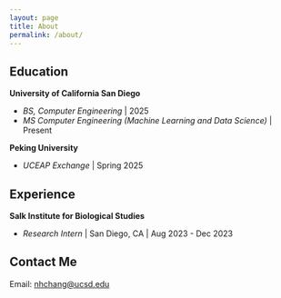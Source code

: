 ```yaml
---
layout: page
title: About
permalink: /about/
---
```


<!-- About this blog: click [here](/2024/05/19/welcome-to-my-blog). -->

## Education
**University of California San Diego**
- *BS, Computer Engineering* \| 2025
- *MS Computer Engineering (Machine Learning and Data Science)* \| Present

**Peking University**
- *UCEAP Exchange* \| Spring 2025

## Experience
**Salk Institute for Biological Studies**
<!-- - *idk yet* \| London, UK \| idk yet - idk yet -->
- *Research Intern* \| San Diego, CA \| Aug 2023 - Dec 2023

## Contact Me
Email: [nhchang@ucsd.edu](mailto:nhchang@ucsd.edu)

<!-- [LinkedIn](https://www.linkedin.com/in/niklas-chang/)

[Github](https://github.com/Niklichang) -->

